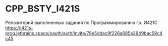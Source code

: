 # CPP_BSTY_I421S
Репозиторий выполненных заданий по Программированию гр. И421С
https://i421s-prog.jetbrains.space/oauth/auth/invite/78e5ddac9f226a685a3649bac58c4c45
